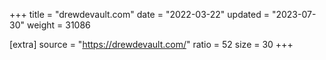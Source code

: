 +++
title = "drewdevault.com"
date = "2022-03-22"
updated = "2023-07-30"
weight = 31086

[extra]
source = "https://drewdevault.com/"
ratio = 52
size = 30
+++
